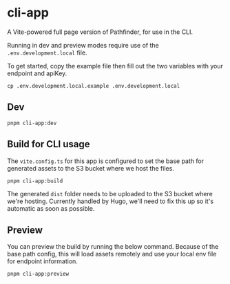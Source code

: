 # cli-app

A Vite-powered full page version of Pathfinder, for use in the CLI.

Running in dev and preview modes require use of the `.env.development.local` file.

To get started, copy the example file then fill out the two variables with your endpoint and apiKey.

```
cp .env.development.local.example .env.development.local
```

## Dev

```
pnpm cli-app:dev
```

## Build for CLI usage

The `vite.config.ts` for this app is configured to set the base path for generated assets to the S3 bucket where we host the files.

```
pnpm cli-app:build
```

The generated `dist` folder needs to be uploaded to the S3 bucket where we're hosting. Currently handled by Hugo, we'll need to fix this up so it's automatic as soon as possible.

## Preview

You can preview the build by running the below command. Because of the base path config, this will load assets remotely and use your local env file for endpoint information.

```
pnpm cli-app:preview
```
